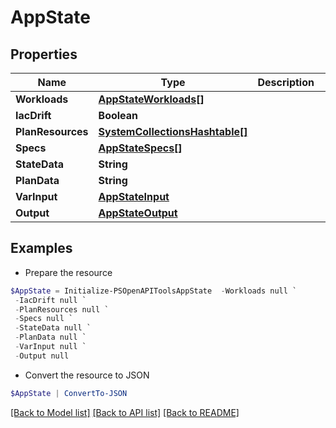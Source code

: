 # AppState
## Properties

Name | Type | Description | Notes
------------ | ------------- | ------------- | -------------
**Workloads** | [**AppStateWorkloads[]**](AppStateWorkloads.md) |  | [optional] 
**IacDrift** | **Boolean** |  | [optional] 
**PlanResources** | [**SystemCollectionsHashtable[]**](SystemCollectionsHashtable.md) |  | [optional] 
**Specs** | [**AppStateSpecs[]**](AppStateSpecs.md) |  | [optional] 
**StateData** | **String** |  | [optional] 
**PlanData** | **String** |  | [optional] 
**VarInput** | [**AppStateInput**](AppStateInput.md) |  | [optional] 
**Output** | [**AppStateOutput**](AppStateOutput.md) |  | [optional] 

## Examples

- Prepare the resource
```powershell
$AppState = Initialize-PSOpenAPIToolsAppState  -Workloads null `
 -IacDrift null `
 -PlanResources null `
 -Specs null `
 -StateData null `
 -PlanData null `
 -VarInput null `
 -Output null
```

- Convert the resource to JSON
```powershell
$AppState | ConvertTo-JSON
```

[[Back to Model list]](../README.md#documentation-for-models) [[Back to API list]](../README.md#documentation-for-api-endpoints) [[Back to README]](../README.md)

